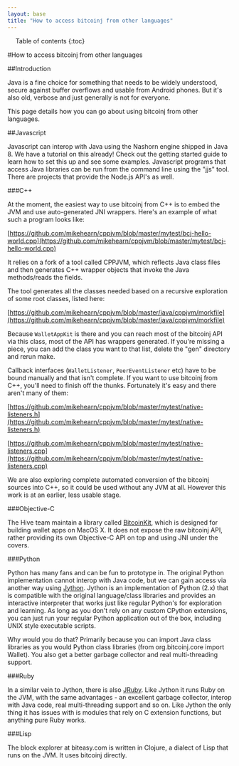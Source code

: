 ```yaml
---
layout: base
title: "How to access bitcoinj from other languages"
---
```


<div markdown="1" id="toc" class="toc"><div markdown="1">

* Table of contents
{:toc}

</div></div>

<div markdown="1" class="toccontent">

#How to access bitcoinj from other languages

##Introduction

Java is a fine choice for something that needs to be widely understood, secure against buffer overflows and usable from Android phones. But it's also old, verbose and just generally is not for everyone.

This page details how you can go about using bitcoinj from other languages.

##Javascript

Javascript can interop with Java using the Nashorn engine shipped in Java 8. We have a tutorial on this already! Check out the getting started guide to learn how to set this up and see some examples. Javascript programs that access Java libraries can be run from the command line using the "jjs" tool. There are projects that provide the Node.js API's as well.

###C++

At the moment, the easiest way to use bitcoinj from C++ is to embed the JVM and use auto-generated JNI wrappers. Here's an example of what such a program looks like:

[https://github.com/mikehearn/cppjvm/blob/master/mytest/bcj-hello-world.cpp](https://github.com/mikehearn/cppjvm/blob/master/mytest/bcj-hello-world.cpp)

It relies on a fork of a tool called CPPJVM, which reflects Java class files and then generates C++ wrapper objects that invoke the Java methods/reads the fields.

The tool generates all the classes needed based on a recursive exploration of some root classes, listed here:

[https://github.com/mikehearn/cppjvm/blob/master/java/cppjvm/morkfile](https://github.com/mikehearn/cppjvm/blob/master/java/cppjvm/morkfile)

Because `WalletAppKit` is there and you can reach most of the bitcoinj API via this class, most of the API has wrappers generated. If you're missing a piece, you can add the class you want to that list, delete the "gen" directory and rerun make.

Callback interfaces (`WalletListener`, `PeerEventListener` etc) have to be bound manually and that isn't complete. If you want to use bitcoinj from C++, you'll need to finish off the thunks. Fortunately it's easy and there aren't many of them:

[https://github.com/mikehearn/cppjvm/blob/master/mytest/native-listeners.h](https://github.com/mikehearn/cppjvm/blob/master/mytest/native-listeners.h)

[https://github.com/mikehearn/cppjvm/blob/master/mytest/native-listeners.cpp](https://github.com/mikehearn/cppjvm/blob/master/mytest/native-listeners.cpp)

We are also exploring complete automated conversion of the bitcoinj sources into C++, so it could be used without any JVM at all. However this work is at an earlier, less usable stage.

###Objective-C

The Hive team maintain a library called [BitcoinKit](https://github.com/hivewallet/BitcoinKit), which is designed for building wallet apps on MacOS X. It does not expose the raw bitcoinj API, rather providing its own Objective-C API on top and using JNI under the covers.

###Python

Python has many fans and can be fun to prototype in. The original Python implementation cannot interop with Java code, but we can gain access via another way using [Jython](http://www.jython.org/index.html). Jython is an implementation of Python (2.x) that is compatible with the original language/class libraries and provides an interactive interpreter that works just like regular Python's for exploration and learning. As long as you don't rely on any custom CPython extensions, you can just run your regular Python application out of the box, including UNIX style executable scripts.

Why would you do that? Primarily because you can import Java class libraries as you would Python class libraries (from org.bitcoinj.core import Wallet). You also get a better garbage collector and real multi-threading support.

###Ruby

In a similar vein to Jython, there is also [JRuby](http://jruby.org/).  Like Jython it runs Ruby on the JVM, with the same advantages - an excellent garbage collector, interop with Java code, real multi-threading support and so on. Like Jython the only thing it has issues with is modules that rely on C extension functions, but anything pure Ruby works.

###Lisp

The block explorer at biteasy.com is written in Clojure, a dialect of Lisp that runs on the JVM. It uses bitcoinj directly.

</div>
